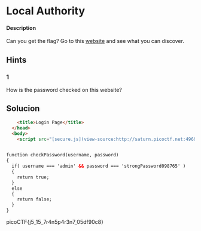 # Local Authority

#### Description
Can you get the flag? Go to this [website](http://saturn.picoctf.net:49699/) and see what you can discover.

## Hints
### 1
How is the password checked on this website?

## Solucion
```html
    <title>Login Page</title>
  </head>
  <body>
    <script src="[secure.js](view-source:http://saturn.picoctf.net:49699/secure.js)"></script>


function checkPassword(username, password)
{
  if( username === 'admin' && password === 'strongPassword098765' )
  {
    return true;
  }
  else
  {
    return false;
  }
}
```


picoCTF{j5_15_7r4n5p4r3n7_05df90c8}